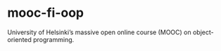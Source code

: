 # mooc-fi-oop
University of Helsinki’s massive open online course (MOOC) on object-oriented programming.
